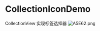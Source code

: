 # CollectionIconDemo
CollectionView 实现标签选择器
![A5E62.png](https://upload-images.jianshu.io/upload_images/8042403-9d5d7cbf61fdac8f.png?imageMogr2/auto-orient/strip%7CimageView2/2/w/1240)
